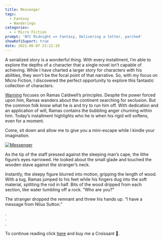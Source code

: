 ```yaml
---
title: Messenger
tags:
  - Fantasy
  - Wanderings
categories:
  - - Micro Fiction
prompt: 'NYC Midnight => Fantasy, Delivering a letter, parched'
showKofiSuport: true
date: 2021-06-07 23:22:19
---
```


A serialized story is a wonderful thing. With every installment, I’m able to explore the depths of a character that a single novel isn’t capable of achieving. While I have charted a larger story for characters with his abilities, they won’t be the focal point of that narrative. So, with my focus on Micro Fiction, I discovered the perfect opportunity to explore this fantastic collection of characters.<!-- more -->

[Warning](/archives/2021/06/03/wanderings-micro-01) focuses on Ramas Caldwell’s principles. Despite the power forced upon him, Ramas wanders about the continent searching for seclusion. But the common folk know what he is and try to run him off. With dedication and an application of will, Ramas contains the bubbling anger churning within him. Today’s installment highlights who he is when his rigid will softens, even for a moment.

Come, sit down and allow me to give you a mini-escape while I kindle your imagination.


<div class="center">

[![Messenger](/images/ko-fi/2021/messenger.png "Messenger")](https://ko-fi.com/post/Messenger-F1F34W8S0)

</div>

As the tip of the staff pressed against the sleeping man’s cape, the lithe figure’s eyes narrowed. He looked about the small glade and touched the wooden stave against the stranger’s neck.

Instantly, the sleepy figure blurred into motion, gripping the length of wood. With a tug, Ramas jumped to his feet while his fingers dug into the soft material, splitting the rod in half. Bits of the wood dripped from each section, like water tumbling off a rock. “Who are you?”

The stranger dropped the remnant and threw his hands up. “I have a message from Nilus Sutton.”

<div class="center story-ellipses">

.</br>
.</br>
.</br>

</div>

<div class="center"d>

To continue reading click [here](https://ko-fi.com/post/Messenger-F1F34W8S0) and buy me a Croissant &#129360;.

</div>